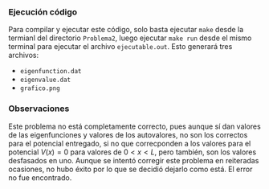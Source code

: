 ### Ejecución código

Para compilar y ejecutar este código, solo basta ejecutar `make` desde la termianl del directorio `Problema2`, luego ejecutar `make run` desde el mismo terminal para ejecutar el archivo `ejecutable.out`. Esto generará tres archivos:

* `eigenfunction.dat`
* `eigenvalue.dat`
* `grafico.png`

### Observaciones

Este problema no está completamente correcto, pues aunque sí dan valores de las eigenfunciones y valores de los autovalores, no son los correctos para el potencial entregado, si no que correcponden a los valores para el potencial $V(x)=0$ para valores de $0<x<L$, pero también, son los valores desfasados en uno. Aunque se intentó corregir este problema en reiteradas ocasiones, no hubo éxito por lo que se decidió dejarlo como está. El error no fue encontrado.